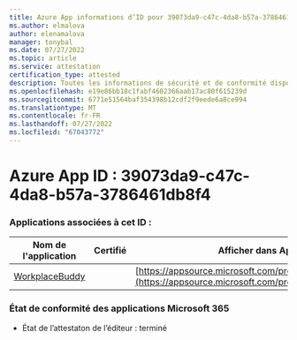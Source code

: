 ```yaml
---
title: Azure App informations d’ID pour 39073da9-c47c-4da8-b57a-3786461db8f4
ms.author: elmalova
author: elenamalova
manager: tonybal
ms.date: 07/27/2022
ms.topic: article
ms.service: attestation
certification_type: attested
description: Toutes les informations de sécurité et de conformité disponibles pour 39073da9-c47c-4da8-b57a-3786461db8f4.
ms.openlocfilehash: e19e86bb18c1fabf4602366aab17ac80f615239d
ms.sourcegitcommit: 6771e51564baf354398b12cdf2f9eede6a8ce994
ms.translationtype: MT
ms.contentlocale: fr-FR
ms.lasthandoff: 07/27/2022
ms.locfileid: "67043772"
---
```

# <a name="azure-app-id-39073da9-c47c-4da8-b57a-3786461db8f4"></a>Azure App ID : 39073da9-c47c-4da8-b57a-3786461db8f4


### <a name="apps-associated-with-this-id"></a>Applications associées à cet ID :
| **Nom de l'application** | **Certifié** | **Afficher dans AppSource** |
|--------------|---------------|-----------------------|
| [WorkplaceBuddy](../forward/WA200001238.md) |  | [https://appsource.microsoft.com/product/office/WA200001238](https://appsource.microsoft.com/product/office/WA200001238) |

### <a name="microsoft-365-app-compliance-status"></a>État de conformité des applications Microsoft 365
- État de l’attestaton de l’éditeur : terminé
